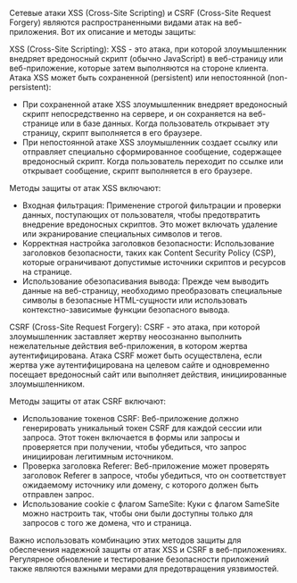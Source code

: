 Сетевые атаки XSS (Cross-Site Scripting) и CSRF (Cross-Site Request Forgery) являются распространенными видами атак на веб-приложения. Вот их описание и методы защиты:

XSS (Cross-Site Scripting):
XSS - это атака, при которой злоумышленник внедряет вредоносный скрипт (обычно JavaScript) в веб-страницу или веб-приложение, которые затем выполняются на стороне клиента. Атака XSS может быть сохраненной (persistent) или непостоянной (non-persistent):

- При сохраненной атаке XSS злоумышленник внедряет вредоносный скрипт непосредственно на сервере, и он сохраняется на веб-странице или в базе данных. Когда пользователь открывает эту страницу, скрипт выполняется в его браузере.
- При непостоянной атаке XSS злоумышленник создает ссылку или отправляет специально сформированное сообщение, содержащее вредоносный скрипт. Когда пользователь переходит по ссылке или открывает сообщение, скрипт выполняется в его браузере.

Методы защиты от атак XSS включают:

- Входная фильтрация: Применение строгой фильтрации и проверки данных, поступающих от пользователя, чтобы предотвратить внедрение вредоносных скриптов. Это может включать удаление или экранирование специальных символов и тегов.
- Корректная настройка заголовков безопасности: Использование заголовков безопасности, таких как Content Security Policy (CSP), которые ограничивают допустимые источники скриптов и ресурсов на странице.
- Использование обезопасивания вывода: Прежде чем выводить данные на веб-страницу, необходимо преобразовать специальные символы в безопасные HTML-сущности или использовать контекстно-зависимые функции безопасного вывода.

CSRF (Cross-Site Request Forgery):
CSRF - это атака, при которой злоумышленник заставляет жертву неосознанно выполнить нежелательные действия веб-приложения, в котором жертва аутентифицирована. Атака CSRF может быть осуществлена, если жертва уже аутентифицирована на целевом сайте и одновременно посещает вредоносный сайт или выполняет действия, инициированные злоумышленником.

Методы защиты от атак CSRF включают:

- Использование токенов CSRF: Веб-приложение должно генерировать уникальный токен CSRF для каждой сессии или запроса. Этот токен включается в формы или запросы и проверяется при получении, чтобы убедиться, что запрос инициирован легитимным источником.
- Проверка заголовка Referer: Веб-приложение может проверять заголовок Referer в запросе, чтобы убедиться, что он соответствует ожидаемому источнику или домену, с которого должен быть отправлен запрос.
- Использование cookie с флагом SameSite: Куки с флагом SameSite можно настроить так, чтобы они были доступны только для запросов с того же домена, что и страница.

Важно использовать комбинацию этих методов защиты для обеспечения надежной защиты от атак XSS и CSRF в веб-приложениях. Регулярное обновление и тестирование безопасности приложений также являются важными мерами для предотвращения уязвимостей.
